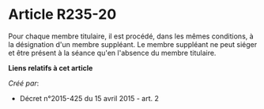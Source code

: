 # Article R235-20

Pour chaque membre titulaire, il est procédé, dans les mêmes conditions, à la désignation d'un membre suppléant. Le membre
suppléant ne peut siéger et être présent à la séance qu'en l'absence du membre titulaire.

**Liens relatifs à cet article**

_Créé par_:

  - Décret n°2015-425 du 15 avril 2015 - art. 2
